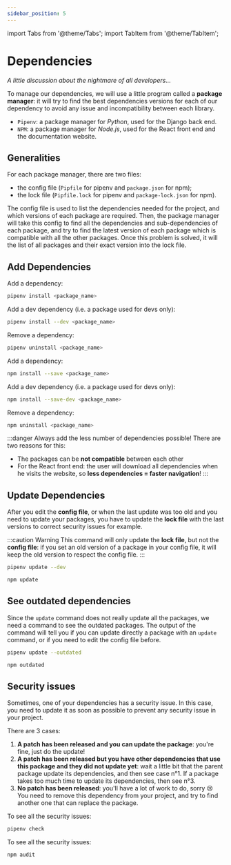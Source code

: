 ```yaml
---
sidebar_position: 5
---
```


import Tabs from '@theme/Tabs';
import TabItem from '@theme/TabItem';

# Dependencies

*A little discussion about the nightmare of all developers...*

To manage our dependencies, we will use a little program called a **package manager**:
it will try to find the best dependencies versions for each of our dependency
to avoid any issue and incompatibility between each library.

* `Pipenv`: a package manager for *Python*, used for the Django back end.
* `NPM`: a package manager for *Node.js*, used for the React front end and the documentation website.

## Generalities

For each package manager, there are two files:
* the config file (`Pipfile` for pipenv and `package.json` for npm);
* the lock file (`Pipfile.lock` for pipenv and `package-lock.json` for npm).

The config file is used to list the dependencies needed for the project, 
and which versions of each package are required. Then, the package manager
will take this config to find all the dependencies and sub-dependencies of each
package, and try to find the latest version of each package which is compatible 
with all the other packages. Once this problem is solved, it will the list of
all packages and their exact version into the lock file.

## Add Dependencies

<Tabs groupId="package-manager">
<TabItem value="pipenv" label="Pipenv">

Add a dependency:
```bash
pipenv install <package_name>
```
Add a dev dependency (i.e. a package used for devs only):
```bash
pipenv install --dev <package_name>
```
Remove a dependency:
```bash
pipenv uninstall <package_name>
```


</TabItem>
<TabItem value="npm" label="NPM">

Add a dependency:
```bash
npm install --save <package_name>
```
Add a dev dependency (i.e. a package used for devs only):
```bash
npm install --save-dev <package_name>
```
Remove a dependency:
```bash
npm uninstall <package_name>
```

</TabItem>
</Tabs>

:::danger
Always add the less number of dependencies possible! There are two reasons for this:
* The packages can be **not compatible** between each other
* For the React front end: the user will download all dependencies when he visits
    the website, so **less dependencies = faster navigation**!
:::


## Update Dependencies

After you edit the **config file**, or when the last update was too old and you
need to update your packages, you have to update the **lock file** with the last
versions to correct security issues for example.

:::caution Warning
This command will only update the **lock file**, but not the **config file**:
if you set an old version of a package in your config
file, it will keep the old version to respect the config file.
:::

<Tabs groupId="package-manager">
<TabItem value="pipenv" label="Pipenv">

```bash
pipenv update --dev
```

</TabItem>
<TabItem value="npm" label="NPM">

```bash
npm update
```

</TabItem>
</Tabs>

## See outdated dependencies

Since the `update` command does not really update all the packages, we need
a command to see the outdated packages. The output of the command will tell
you if you can update directly a package with an `update` command, or if you
need to edit the config file before.

<Tabs groupId="package-manager">
<TabItem value="pipenv" label="Pipenv">

```bash
pipenv update --outdated
```

</TabItem>
<TabItem value="npm" label="NPM">

```bash
npm outdated
```

</TabItem>
</Tabs>

## Security issues

Sometimes, one of your dependencies has a security issue. In this case, 
you need to update it as soon as possible to prevent any security issue in your
project.

There are 3 cases:
1. **A patch has been released and you can update the package**: you're fine,
    just do the update!
2. **A patch has been released but you have other dependencies that use this
    package and they did not update yet**: wait a little bit that the parent
    package update its dependencies, and then see case n°1. If a package takes
    too much time to update its dependencies, then see n°3. 
3. **No patch has been released**: you'll have a lot of work to do, sorry 😢
    You need to remove this dependency from your project, and try to find
    another one that can replace the package.



<Tabs groupId="package-manager">
<TabItem value="pipenv" label="Pipenv">

To see all the security issues:
```bash
pipenv check
```

</TabItem>
<TabItem value="npm" label="NPM">

To see all the security issues:
```bash
npm audit
```

</TabItem>
</Tabs>
